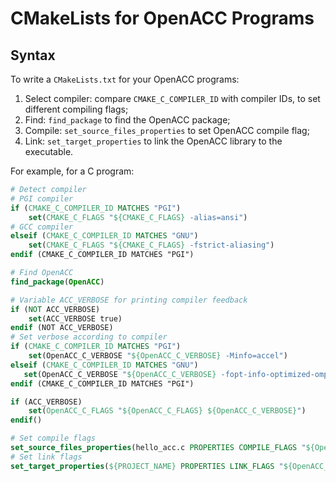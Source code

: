 # CMakeLists for OpenACC Programs

## Syntax

To write a `CMakeLists.txt` for your OpenACC programs:

1. Select compiler: compare `CMAKE_C_COMPILER_ID` with compiler IDs, to set different compiling flags;
2. Find: `find_package` to find the OpenACC package;
3. Compile: `set_source_files_properties` to set OpenACC compile flag;
4. Link: `set_target_properties` to link the OpenACC library to the executable.

For example, for a C program:

```cmake
# Detect compiler
# PGI compiler
if (CMAKE_C_COMPILER_ID MATCHES "PGI")
    set(CMAKE_C_FLAGS "${CMAKE_C_FLAGS} -alias=ansi")
# GCC compiler
elseif (CMAKE_C_COMPILER_ID MATCHES "GNU")
    set(CMAKE_C_FLAGS "${CMAKE_C_FLAGS} -fstrict-aliasing")
endif (CMAKE_C_COMPILER_ID MATCHES "PGI")

# Find OpenACC
find_package(OpenACC)

# Variable ACC_VERBOSE for printing compiler feedback
if (NOT ACC_VERBOSE)
    set(ACC_VERBOSE true)
endif (NOT ACC_VERBOSE)
# Set verbose according to compiler
if (CMAKE_C_COMPILER_ID MATCHES "PGI")
    set(OpenACC_C_VERBOSE "${OpenACC_C_VERBOSE} -Minfo=accel")
elseif (CMAKE_C_COMPILER_ID MATCHES "GNU")
   set(OpenACC_C_VERBOSE "${OpenACC_C_VERBOSE} -fopt-info-optimized-omp")
endif (CMAKE_C_COMPILER_ID MATCHES "PGI")

if (ACC_VERBOSE)
    set(OpenACC_C_FLAGS "${OpenACC_C_FLAGS} ${OpenACC_C_VERBOSE}")
endif()

# Set compile flags
set_source_files_properties(hello_acc.c PROPERTIES COMPILE_FLAGS "${OpenACC_C_FLAGS}")
# Set link flags
set_target_properties(${PROJECT_NAME} PROPERTIES LINK_FLAGS "${OpenACC_C_FLAGS}")
```
